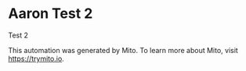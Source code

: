 
# Aaron Test 2

Test 2

This automation was generated by Mito. To learn more about Mito, visit https://trymito.io.
